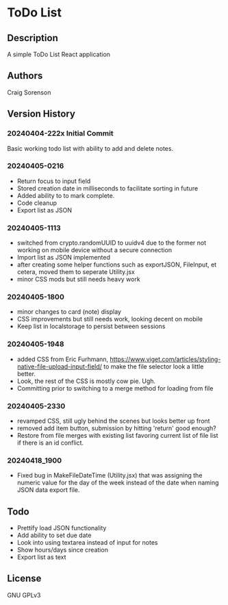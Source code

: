 # ToDo List

## Description
A simple ToDo List React application

## Authors
Craig Sorenson

## Version History
### 20240404-222x Initial Commit
Basic working todo list with ability to add and delete notes.

### 20240405-0216
* Return focus to input field
* Stored creation date in milliseconds to facilitate sorting in future
* Added ability to to mark complete.
* Code cleanup
* Export list as JSON

### 20240405-1113
* switched from crypto.randomUUID to uuidv4 due to the former not working on mobile device without a secure connection
* Import list as JSON implemented
* after creating some helper functions such as exportJSON, FileInput, et cetera, moved them to seperate Utility.jsx
* minor CSS mods but still needs heavy work

### 20240405-1800
* minor changes to card (note) display 
* CSS improvements but still needs work, looking decent on mobile
* Keep list in localstorage to persist between sessions

### 20240405-1948
* added CSS from Eric Furhmann, https://www.viget.com/articles/styling-native-file-upload-input-field/
to make the file selector look a little better.
* Look, the rest of the CSS is mostly cow pie. Ugh.
* Committing prior to switching to a merge method for loading from file

### 20240405-2330
* revamped CSS, still ugly behind the scenes but looks better up front
* removed add item button, submission by hitting 'return' good enough?
* Restore from file merges with existing list favoring current list of file list if there is an id conflict.

### 20240418_1900
* Fixed bug in MakeFileDateTime (Utility.jsx) that was assigning the numeric value for the day of the week instead of the date when naming JSON data export file.

## Todo
* Prettify load JSON functionality
* Add ability to set due date
* Look into using textarea instead of input for notes
* Show hours/days since creation
* Export list as text

## License
GNU GPLv3